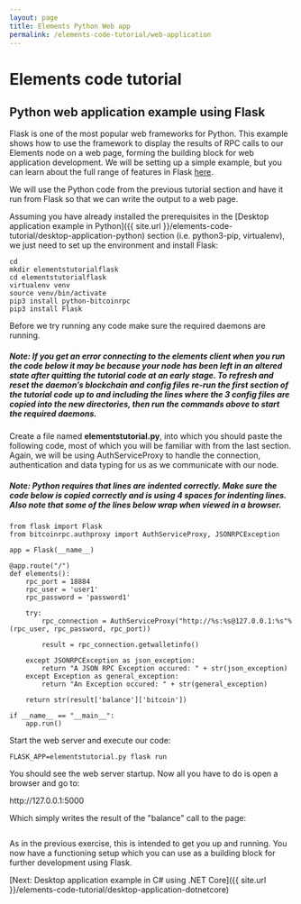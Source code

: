 ```yaml
---
layout: page
title: Elements Python Web app
permalink: /elements-code-tutorial/web-application
---
```


# Elements code tutorial

## Python web application example using Flask

Flask is one of the most popular web frameworks for Python. This example shows how to use the framework to display the results of RPC calls to our Elements node on a web page, forming the building block for web application development. We will be setting up a simple example, but you can learn about the full range of features in Flask [here](http://flask.pocoo.org/). 

We will use the Python code from the previous tutorial section and have it run from Flask so that we can write the output to a web page. 

Assuming you have already installed the prerequisites in the [Desktop application example in Python]({{ site.url }}/elements-code-tutorial/desktop-application-python) section (i.e. python3-pip, virtualenv), we just need to set up the environment and install Flask:

~~~~
cd
mkdir elementstutorialflask
cd elementstutorialflask
virtualenv venv
source venv/bin/activate
pip3 install python-bitcoinrpc
pip3 install Flask
~~~~

Before we try running any code make sure the required daemons are running.

##### Note: If you get an error connecting to the elements client when you run the code below it may be because your node has been left in an altered state after quitting the tutorial code at an early stage. To refresh and reset the daemon’s blockchain and config files re-run the first section of the tutorial code up to and including the lines where the 3 config files are copied into the new directories, then run the commands above to start the required daemons.

Create a file named **elementstutorial.py**, into which you should paste the following code, most of which you will be familiar with from the last section. Again, we will be using AuthServiceProxy to handle the connection, authentication and data typing for us as we communicate with our node.

##### Note: Python requires that lines are indented correctly. Make sure the code below is copied correctly and is using 4 spaces for indenting lines. Also note that some of the lines below wrap when viewed in a browser.

~~~~
from flask import Flask
from bitcoinrpc.authproxy import AuthServiceProxy, JSONRPCException

app = Flask(__name__)
 
@app.route("/")
def elements():
    rpc_port = 18884
    rpc_user = 'user1'
    rpc_password = 'password1'

    try:
        rpc_connection = AuthServiceProxy("http://%s:%s@127.0.0.1:%s"%(rpc_user, rpc_password, rpc_port))
    
        result = rpc_connection.getwalletinfo()
    
    except JSONRPCException as json_exception:
        return "A JSON RPC Exception occured: " + str(json_exception)
    except Exception as general_exception:
        return "An Exception occured: " + str(general_exception)

    return str(result['balance']['bitcoin'])
 
if __name__ == "__main__":
    app.run()
~~~~

Start the web server and execute our code:

~~~~
FLASK_APP=elementstutorial.py flask run
~~~~

You should see the web server startup. Now all you have to do is open a browser and go to:

<div class="console-output">http://127.0.0.1:5000
</div>

Which simply writes the result of the "balance" call to the page:

<img class="" alt="" src="{{ site.url }}/images/flask.png" />

As in the previous exercise, this is intended to get you up and running. You now have a functioning setup which you can use as a building block for further development using Flask.


[Next: Desktop application example in C# using .NET Core]({{ site.url }}/elements-code-tutorial/desktop-application-dotnetcore)

